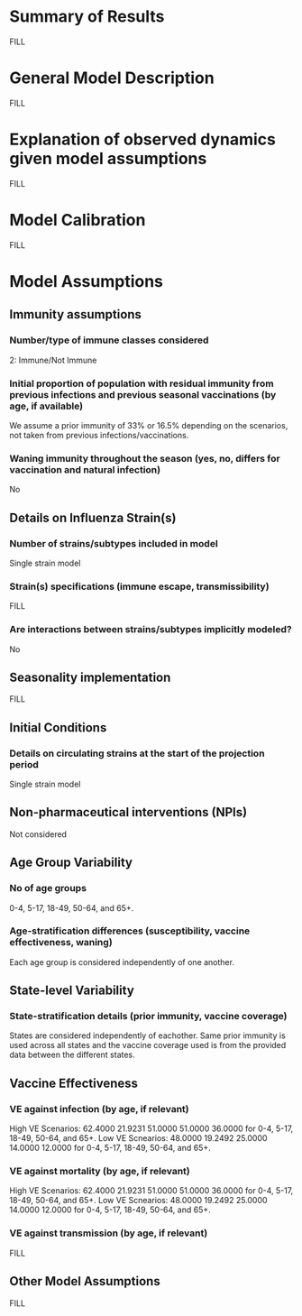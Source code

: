 # Summary of Results
FILL

# General Model Description
FILL

# Explanation of observed dynamics given model assumptions
FILL

# Model Calibration
FILL

# Model Assumptions
## Immunity assumptions
### Number/type of immune classes considered
2: Immune/Not Immune

### Initial proportion of population with residual immunity from previous infections and previous seasonal vaccinations (by age, if available)
We assume a prior immunity of 33% or 16.5% depending on the scenarios, not taken from previous infections/vaccinations. 

### Waning immunity throughout the season (yes, no, differs for vaccination and natural infection)
No

## Details on Influenza Strain(s)
### Number of strains/subtypes included in model
Single strain model

### Strain(s) specifications (immune escape, transmissibility)
FILL

### Are interactions between strains/subtypes implicitly modeled?
No

## Seasonality implementation
FILL

## Initial Conditions
### Details on circulating strains at the start of the projection period
Single strain model

## Non-pharmaceutical interventions (NPIs)
Not considered

## Age Group Variability
### No of age groups
0-4, 5-17, 18-49, 50-64, and 65+.

### Age-stratification differences (susceptibility, vaccine effectiveness, waning)
Each age group is considered independently of one another. 

## State-level Variability
### State-stratification details (prior immunity, vaccine coverage)
States are considered independently of eachother. Same prior immunity is used across all states and the vaccine coverage used is from the provided data between the different states.

## Vaccine Effectiveness
### VE against infection (by age, if relevant)
High VE Scenarios: 62.4000   21.9231   51.0000   51.0000   36.0000 for 0-4, 5-17, 18-49, 50-64, and 65+.
Low VE Scnearios: 48.0000   19.2492   25.0000   14.0000   12.0000 for 0-4, 5-17, 18-49, 50-64, and 65+.

### VE against mortality (by age, if relevant)
High VE Scenarios: 62.4000   21.9231   51.0000   51.0000   36.0000 for 0-4, 5-17, 18-49, 50-64, and 65+.
Low VE Scnearios: 48.0000   19.2492   25.0000   14.0000   12.0000 for 0-4, 5-17, 18-49, 50-64, and 65+.

### VE against transmission (by age, if relevant)
FILL

## Other Model Assumptions
FILL
